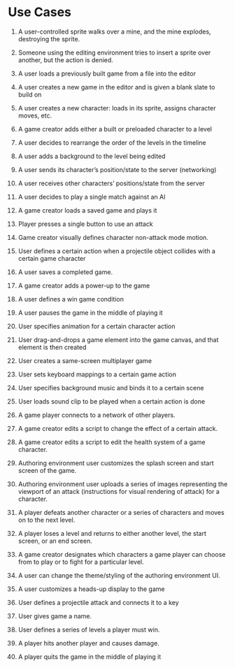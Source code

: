 # Use Cases
1. A user-controlled sprite walks over a mine, and the mine explodes, destroying the sprite.

2. Someone using the editing environment tries to insert a sprite over another, but the action is denied.

3. A user loads a previously built game from a file into the editor

4. A user creates a new game in the editor and is given a blank slate to build on

5. A user creates a new character: loads in its sprite, assigns character moves, etc. 

6. A game creator adds either a built or preloaded character to a level

7. A user decides to rearrange the order of the levels in the timeline

8. A user adds a background to the level being edited

9. A user sends its character’s position/state to the server (networking)

10. A user receives other characters’ positions/state from the server

11. A user decides to play a single match against an AI

12. A game creator loads a saved game and plays it

13. Player presses a single button to use an attack

14. Game creator visually defines character non-attack mode motion.

15. User defines a certain action when a projectile object collides with a certain game character

16. A user saves a completed game.

17. A game creator adds a power-up to the game

18. A user defines a win game condition

19. A user pauses the game in the middle of playing it

20. User specifies animation for a certain character action

21. User drag-and-drops a game element into the game canvas, and that element is then created

22. User creates a same-screen multiplayer game

23. User sets keyboard mappings to a certain game action

24. User specifies background music and binds it to a certain scene

25. User loads sound clip to be played when a certain action is done

26. A game player connects to a network of other players.

27. A game creator edits a script to change the effect of a certain attack. 

28. A game creator edits a script to edit the health system of a game character. 

29. Authoring environment user customizes the splash screen and start screen of the game. 

30. Authoring environment user uploads a series of images representing the viewport of an attack (instructions for visual rendering of attack) for a character.

31. A player defeats another character or a series of characters and moves on to the next level. 

32. A player loses a level and returns to either another level, the start screen, or an end screen. 

33. A game creator designates which characters a game player can choose from to play or to fight for a particular level. 

34. A user can change the theme/styling of the authoring environment UI. 

35. A user customizes a heads-up display to the game

36. User defines a projectile attack and connects it to a key

37. User gives game a name.

38. User defines a series of levels a player must win.

39. A player hits another player and causes damage.

40. A player quits the game in the middle of playing it
